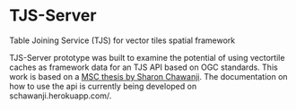 # TJS-Server
Table Joining Service (TJS) for vector tiles spatial framework

TJS-Server prototype was built to examine the potential of using vectortile caches as framework data for an TJS API based on OGC standards. This work is based on a <a href="https://cartographymaster.eu/wp-content/theses/2020_Chawanji_Thesis.pdf">MSC thesis by Sharon Chawanji</a>. The documentation on how to use the api is currently being developed on schawanji.herokuapp.com/.

